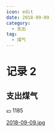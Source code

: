 ```yaml
---
icon: edit
date: 2018-09-09
category:
  - 支出
tag:
  - 煤气
---
```


# 记录 2

## 支出煤气

:yen: 1185

[2018-09-09.jpg](https://i.postimg.cc/P56CSGtH/2018-09-09.jpg)